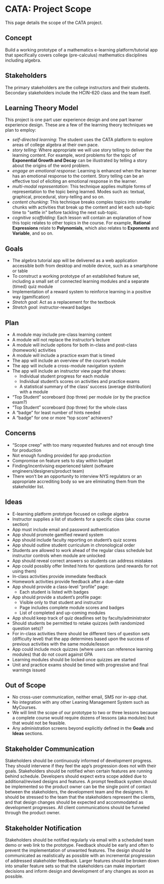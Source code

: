 # CATA: Project Scope

This page details the scope of the CATA project.

## Concept
Build a working prototype of a mathematics e-learning platform/tutorial app that specifically covers college (pre-calculus) mathematics disciplines including algebra.

## Stakeholders
The primary stakeholders are the college instructors and their students.  Secondary stakeholders include the HCIN-620 class and the team itself.

## Learning Theory Model

This project is one part user experience design and one part learner experience design.
These are a few of the learning theory techniques we plan to employ:

* _self-directed learning_: The student uses the CATA platform to explore areas of college algebra
at their own pace.
* _story telling_: Where appropriate we will use story telling to deliver the learning content.
For example, word problems for the topic of **Exponential Growth and Decay** can be illustrated by
telling a story about the origins of the word problem.
* _engage an emotional response_: Learning is enhanced when the learner has an emotional response
to the content.  Story telling can be an effective tool of eliciting an emotional response in the learner.
* _multi-modal representation_: This technique applies multiple forms of representation to the topic
being learned.  Modes such as: textual, graphical, procedural, story-telling and so on.
* _content chunking_: This technique breaks complex topics into smaller chunks with activities that
break up the content and let each sub-topic time to "settle in" before tackling the next sub-topic.
* _cognitive scaffolding_: Each lesson will contain an explanation of how this topic relates to other
topics in the course.  For example, **Rational Expressions** relate to **Polynomials**, which also
relates to **Exponents** and **Variable**, and so on.

## Goals

* The algebra tutorial app will be delivered as a web application accessible both from desktop and mobile device, such as a smartphone or table
* To construct a working prototype of an established feature set, including a small set of connected learning modules and a separate (timed) quiz module
* Implementation of a reward system to reinforce learning in a positive way (gamification)
* _Stretch goal_: Act as a replacement for the textbook
* _Stretch goal_: instructor-reward badges

## Plan

* A module may include pre-class learning content
* A module will not replace the instructor’s lecture
* A module will include options for both in-class and post-class (homework) activities
* A module will include a practice exam that is timed
* The app will include an overview of the course’s module
* The app will include a cross-module navigation system
* The app will include an instructor view page that shows:
  * Individual student progress for each module
  * Individual student’s scores on activities and practice exams
  * A statistical summary of the class’ success (average distribution) with a module
* “Top Student” scoreboard (top three) per module (or by the practice exam?)
* “Top Student” scoreboard (top three) for the whole class
* A “badge” for least number of hints needed
* A “badge” for one or more “top score” achievers?

## Concerns

* “Scope creep” with too many requested features and not enough time for production
* Not enough funding provided for app production
* Compromise on feature sets to stay within budget
* Finding/incentivising experienced talent (software engineers/designers/product team)
* There won’t be an opportunity to interview NYS regulators or an appropriate accrediting body so we are eliminating them from the stakeholder list.

## Ideas

* E-learning platform prototype focused on college algebra
* Instructor supplies a list of students for a specific class (aka: course section)
* App must include email and password authentication
* App should promote gamified reward system
* App should include faculty reporting on student’s quiz scores
* App should outline student curriculum in chronological order
* Students are allowed to work ahead of the regular class schedule but instructor controls when module are unlocked
* App should reveal correct answers so students can address mistakes
* App could possibly offer limited hints for questions (and rewards for not using them)
* In-class activities provide immediate feedback
* Homework activities provide feedback after a due-date
* App should provide a class-level “profile” page:
  * Each student is listed with badges
* App should provide a student’s profile page:
  * Visible only to that student and instructor
  * Page includes complete module scores and badges
  * List of completed and up-coming modules
* App should keep track of quiz deadlines set by faculty/administrator
* Should students be permitted to retake quizzes (with randomized question sets)?
* For in-class activities there should be different tiers of question sets (difficulty level) that the app determines based upon the success of previous activities with the same module/lesson
* App could include mock quizzes (where users can reference learning modules) that do not count against GPA
* Learning modules should be locked once quizzes are started
* Unit and practice exams should be timed with progressive and final warnings issued

## Out of Scope

* No cross-user communication, neither email, SMS nor in-app chat.
* No integration with any other Leaning Management System such as MyCourses.
* We will limit the scope of our prototype to two or three lessons because a complete course would require dozens of lessons (aka modules) but that would not be feasible.
* Any administration screens beyond explicitly defined in the **Goals** and **Ideas** sections.

## Stakeholder Communication

Stakeholders should be continuously informed of development progress. They should intervene if they feel the app’s progression does not with their goals. Stakeholders should be notified when certain features are running behind schedule. Developers should expect extra scope added due to additional/revised designs and features. A prompt feedback system should be implemented so the product owner can be the single point of contact between the stakeholders, the development team and the designers. It should be stressed to the team that the stakeholders represent the clients, and that design changes should be expected and accommodated as development progresses. All client communications should be funneled through the product owner.

## Stakeholder Notification

Stakeholders should be notified regularly via email with a scheduled team demo or web link to the prototype. Feedback should be early and often to prevent the implementation of unwanted features. The design should be communicated as realistically as possible with an incremental progression of addressed stakeholder feedback. Larger features should be broken down into smaller feature sets so that the stakeholders can make important decisions and inform design and development of any changes as soon as possible.

